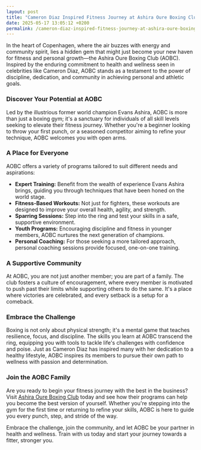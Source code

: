 ```yaml
---
layout: post
title: "Cameron Diaz Inspired Fitness Journey at Ashira Oure Boxing Club"
date: 2025-05-17 13:05:12 +0200
permalink: /cameron-diaz-inspired-fitness-journey-at-ashira-oure-boxing-club/
---
```



In the heart of Copenhagen, where the air buzzes with energy and community spirit, lies a hidden gem that might just become your new haven for fitness and personal growth—the Ashira Oure Boxing Club (AOBC). Inspired by the enduring commitment to health and wellness seen in celebrities like Cameron Diaz, AOBC stands as a testament to the power of discipline, dedication, and community in achieving personal and athletic goals.

### Discover Your Potential at AOBC

Led by the illustrious former world champion Evans Ashira, AOBC is more than just a boxing gym; it's a sanctuary for individuals of all skill levels seeking to elevate their fitness journey. Whether you're a beginner looking to throw your first punch, or a seasoned competitor aiming to refine your technique, AOBC welcomes you with open arms.

### A Place for Everyone

AOBC offers a variety of programs tailored to suit different needs and aspirations:

- **Expert Training:** Benefit from the wealth of experience Evans Ashira brings, guiding you through techniques that have been honed on the world stage.
- **Fitness-Based Workouts:** Not just for fighters, these workouts are designed to improve your overall health, agility, and strength.
- **Sparring Sessions:** Step into the ring and test your skills in a safe, supportive environment.
- **Youth Programs:** Encouraging discipline and fitness in younger members, AOBC nurtures the next generation of champions.
- **Personal Coaching:** For those seeking a more tailored approach, personal coaching sessions provide focused, one-on-one training.

### A Supportive Community

At AOBC, you are not just another member; you are part of a family. The club fosters a culture of encouragement, where every member is motivated to push past their limits while supporting others to do the same. It's a place where victories are celebrated, and every setback is a setup for a comeback.

### Embrace the Challenge

Boxing is not only about physical strength; it's a mental game that teaches resilience, focus, and discipline. The skills you learn at AOBC transcend the ring, equipping you with tools to tackle life's challenges with confidence and poise. Just as Cameron Diaz has inspired many with her dedication to a healthy lifestyle, AOBC inspires its members to pursue their own path to wellness with passion and determination.

### Join the AOBC Family

Are you ready to begin your fitness journey with the best in the business? Visit [Ashira Oure Boxing Club](https://www.ashiraoure.com/) today and see how their programs can help you become the best version of yourself. Whether you're stepping into the gym for the first time or returning to refine your skills, AOBC is here to guide you every punch, step, and stride of the way.

Embrace the challenge, join the community, and let AOBC be your partner in health and wellness. Train with us today and start your journey towards a fitter, stronger you.